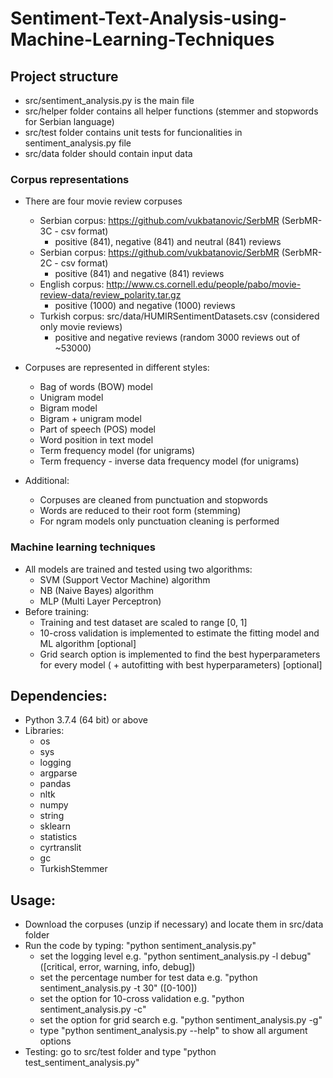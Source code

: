 # Sentiment-Text-Analysis-using-Machine-Learning-Techniques

## Project structure
- src/sentiment_analysis.py is the main file
- src/helper folder contains all helper functions (stemmer and stopwords for Serbian language)
- src/test folder contains unit tests for funcionalities in sentiment_analysis.py file
- src/data folder should contain input data

### Corpus representations
- There are four movie review corpuses
  - Serbian corpus: https://github.com/vukbatanovic/SerbMR (SerbMR-3C - csv format)
    - positive (841), negative (841) and neutral (841) reviews
  - Serbian corpus: https://github.com/vukbatanovic/SerbMR (SerbMR-2C - csv format)
    - positive (841) and negative (841) reviews
  - English corpus: http://www.cs.cornell.edu/people/pabo/movie-review-data/review_polarity.tar.gz
    - positive (1000) and negative (1000) reviews
  - Turkish corpus: src/data/HUMIRSentimentDatasets.csv (considered only movie reviews)
    - positive and negative reviews (random 3000 reviews out of ~53000)

- Corpuses are represented in different styles:
  - Bag of words (BOW) model
  - Unigram model
  - Bigram model
  - Bigram + unigram model
  - Part of speech (POS) model
  - Word position in text model
  - Term frequency model (for unigrams)
  - Term frequency - inverse data frequency model (for unigrams)

- Additional:
  - Corpuses are cleaned from punctuation and stopwords
  - Words are reduced to their root form (stemming)
  - For ngram models only punctuation cleaning is performed

### Machine learning techniques
- All models are trained and tested using two algorithms:
  - SVM (Support Vector Machine) algorithm
  - NB (Naive Bayes) algorithm
  - MLP (Multi Layer Perceptron)
- Before training:
  - Training and test dataset are scaled to range [0, 1]
  - 10-cross validation is implemented to estimate the fitting model and ML algorithm [optional]
  - Grid search option is implemented to find the best hyperparameters for every model
    ( + autofitting with best hyperparameters) [optional]

## Dependencies:
- Python 3.7.4 (64 bit) or above
- Libraries:
  - os
  - sys
  - logging
  - argparse
  - pandas
  - nltk
  - numpy
  - string
  - sklearn
  - statistics
  - cyrtranslit
  - gc
  - TurkishStemmer

## Usage:
- Download the corpuses (unzip if necessary) and locate them in src/data folder
- Run the code by typing: "python sentiment_analysis.py"
  - set the logging level e.g. "python sentiment_analysis.py -l debug" ([critical, error, warning, info, debug])
  - set the percentage number for test data e.g. "python sentiment_analysis.py -t 30" ([0-100])
  - set the option for 10-cross validation e.g. "python sentiment_analysis.py -c"
  - set the option for grid search e.g. "python sentiment_analysis.py -g"
  - type "python sentiment_analysis.py --help" to show all argument options
- Testing: go to src/test folder and type "python test_sentiment_analysis.py"
